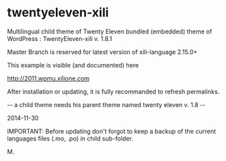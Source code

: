 twentyeleven-xili
=================

Multilingual child theme of Twenty Eleven bundled (embedded) theme of WordPress : TwentyEleven-xili v. 1.8.1


Master Branch is reserved for latest version of xili-language 2.15.0+

This example is visible (and documented) here

http://2011.wpmu.xilione.com

After installation or updating, it is fully recommanded to refresh permalinks.

-- a child theme needs his parent theme named twenty eleven v. 1.8 --


2014-11-30

IMPORTANT: Before updating don't forgot to keep a backup of the current languages files (.mo, .po) in child sub-folder.

M.
